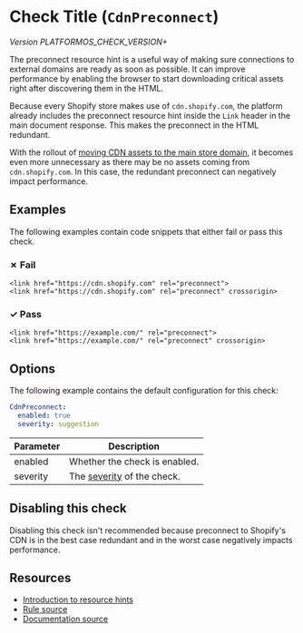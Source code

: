 # Check Title (`CdnPreconnect`)

_Version PLATFORMOS_CHECK_VERSION+_

The preconnect resource hint is a useful way of making sure connections to external domains are ready as soon as possible. It can improve performance by enabling the browser to start downloading critical assets right after discovering them in the HTML.

Because every Shopify store makes use of `cdn.shopify.com`, the platform already includes the preconnect resource hint inside the `Link` header in the main document response. This makes the preconnect in the HTML redundant.

With the rollout of [moving CDN assets to the main store domain](https://changelog.shopify.com/posts/changes-to-asset-urls), it becomes even more unnecessary as there may be no assets coming from `cdn.shopify.com`. In this case, the redundant preconnect can negatively impact performance.

## Examples

The following examples contain code snippets that either fail or pass this check.

### &#x2717; Fail

```liquid
<link href="https://cdn.shopify.com" rel="preconnect">
<link href="https://cdn.shopify.com" rel="preconnect" crossorigin>
```

### &#x2713; Pass

```liquid
<link href="https://example.com/" rel="preconnect">
<link href="https://example.com/" rel="preconnect" crossorigin>
```

## Options

The following example contains the default configuration for this check:

```yaml
CdnPreconnect:
  enabled: true
  severity: suggestion
```

| Parameter | Description |
| --- | --- |
| enabled | Whether the check is enabled. |
| severity | The [severity](https://shopify.dev/themes/tools/platformos-check/configuration#check-severity) of the check. |

## Disabling this check

Disabling this check isn't recommended because preconnect to Shopify's CDN is in the best case redundant and in the worst case negatively impacts performance.

## Resources

- [Introduction to resource hints][resourcehints]
- [Rule source][codesource]
- [Documentation source][docsource]

[resourcehints]: https://performance.shopify.com/blogs/blog/introduction-to-resource-hints
[codesource]: /lib/platformos_check/checks/cdn_preconnect.rb
[docsource]: /docs/checks/cdn_preconnect.md
